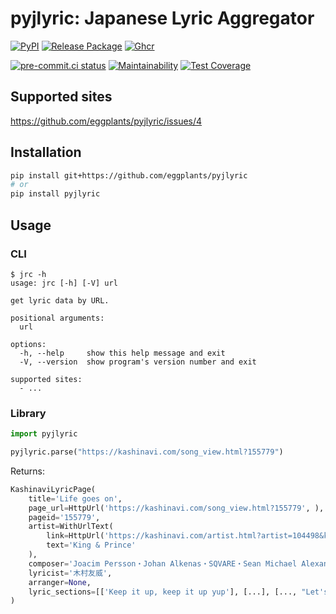 # pyjlyric: Japanese Lyric Aggregator

[![PyPI](
  <https://img.shields.io/pypi/v/pyjlyric?color=blue>
  )](
  <https://pypi.org/project/pyjlyric/>
) [![Release Package](
  <https://github.com/eggplants/pyjlyric/actions/workflows/release.yml/badge.svg>
  )](
  <https://github.com/eggplants/pyjlyric/actions/workflows/release.yml>
) [![Ghcr](
  <https://ghcr-badge.deta.dev/eggplants/pyjlyric/size>
  )](
  <https://github.com/eggplants/pyjlyric/pkgs/container/pyjlyric/74193340?tag=latest>
)

[![pre-commit.ci status](
  <https://results.pre-commit.ci/badge/github/eggplants/pyjlyric/master.svg>
  )](
  <https://results.pre-commit.ci/latest/github/eggplants/pyjlyric/master>
) [![Maintainability](
  <https://api.codeclimate.com/v1/badges/efdc16e97af8b8914ce9/maintainability>
  )](
  <https://codeclimate.com/github/eggplants/pyjlyric/maintainability>
) [![Test Coverage](
  <https://api.codeclimate.com/v1/badges/efdc16e97af8b8914ce9/test_coverage>
  )](
  <https://codeclimate.com/github/eggplants/pyjlyric/test_coverage>
)

## Supported sites

<https://github.com/eggplants/pyjlyric/issues/4>

## Installation

```sh
pip install git+https://github.com/eggplants/pyjlyric
# or
pip install pyjlyric
```

## Usage

### CLI

```shellsession
$ jrc -h
usage: jrc [-h] [-V] url

get lyric data by URL.

positional arguments:
  url

options:
  -h, --help     show this help message and exit
  -V, --version  show program's version number and exit

supported sites:
  - ...
```

### Library

```python
import pyjlyric

pyjlyric.parse("https://kashinavi.com/song_view.html?155779")
```

Returns:

```python
KashinaviLyricPage(
    title='Life goes on',
    page_url=HttpUrl('https://kashinavi.com/song_view.html?155779', ),
    pageid='155779',
    artist=WithUrlText(
        link=HttpUrl('https://kashinavi.com/artist.html?artist=104498&kashu=King+%26+Prince&start=1', ),
        text='King & Prince'
    ),
    composer='Joacim Persson・Johan Alkenas・SQVARE・Sean Michael Alexander',
    lyricist='木村友威',
    arranger=None,
    lyric_sections=[['Keep it up, keep it up yup'], [...], [..., "Let's live it up"]]
)
```
